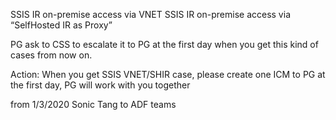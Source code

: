 SSIS IR on-premise access via VNET
SSIS IR on-premise access via “SelfHosted IR as Proxy”


PG ask to CSS to escalate it to PG at the first day when you get this kind of cases from now on.

Action: When you get SSIS VNET/SHIR case, please create one ICM to PG at the first day, PG will work with you together


from 1/3/2020 Sonic Tang to ADF teams